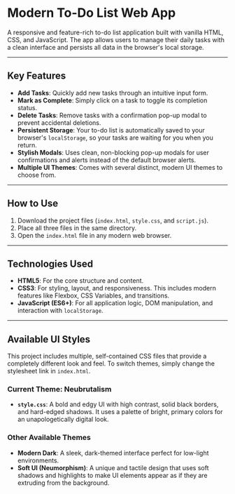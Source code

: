# Modern To-Do List Web App

A responsive and feature-rich to-do list application built with vanilla HTML, CSS, and JavaScript. The app allows users to manage their daily tasks with a clean interface and persists all data in the browser's local storage.

---

## Key Features

* **Add Tasks**: Quickly add new tasks through an intuitive input form.
* **Mark as Complete**: Simply click on a task to toggle its completion status.
* **Delete Tasks**: Remove tasks with a confirmation pop-up modal to prevent accidental deletions.
* **Persistent Storage**: Your to-do list is automatically saved to your browser's `localStorage`, so your tasks are waiting for you when you return.
* **Stylish Modals**: Uses clean, non-blocking pop-up modals for user confirmations and alerts instead of the default browser alerts.
* **Multiple UI Themes**: Comes with several distinct, modern UI themes to choose from.

---

## How to Use

1.  Download the project files (`index.html`, `style.css`, and `script.js`).
2.  Place all three files in the same directory.
3.  Open the `index.html` file in any modern web browser.

---

## Technologies Used

* **HTML5**: For the core structure and content.
* **CSS3**: For styling, layout, and responsiveness. This includes modern features like Flexbox, CSS Variables, and transitions.
* **JavaScript (ES6+)**: For all application logic, DOM manipulation, and interaction with `localStorage`.

---

## Available UI Styles

This project includes multiple, self-contained CSS files that provide a completely different look and feel. To switch themes, simply change the stylesheet link in `index.html`.

### Current Theme: Neubrutalism

* **`style.css`**: A bold and edgy UI with high contrast, solid black borders, and hard-edged shadows. It uses a palette of bright, primary colors for an unapologetically digital look.

### Other Available Themes

* **Modern Dark**: A sleek, dark-themed interface perfect for low-light environments.
* **Soft UI (Neumorphism)**: A unique and tactile design that uses soft shadows and highlights to make UI elements appear as if they are extruding from the background.